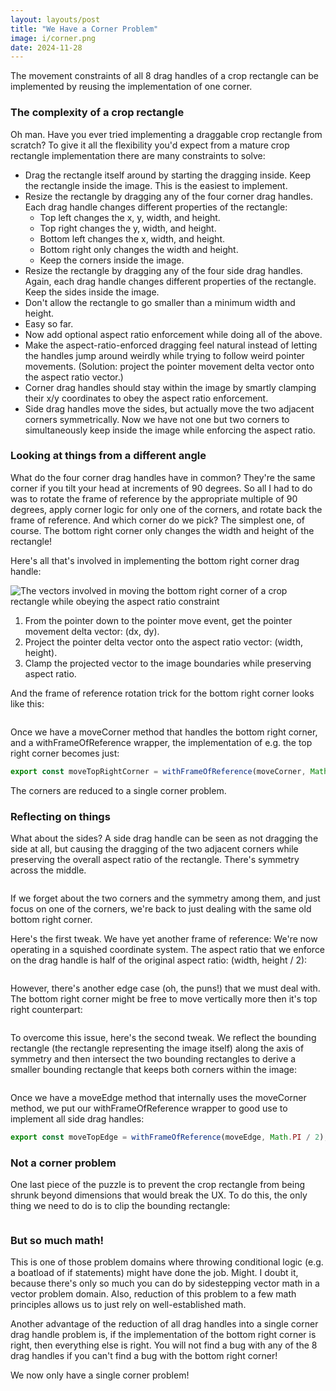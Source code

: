 ```yaml
---
layout: layouts/post
title: "We Have a Corner Problem"
image: i/corner.png
date: 2024-11-28
---
```


The movement constraints of all 8 drag handles of a crop rectangle can be implemented by reusing the implementation of one corner.

### The complexity of a crop rectangle

Oh man. Have you ever tried implementing a draggable crop rectangle from scratch? To give it all the flexibility you'd expect from a mature crop rectangle implementation there are many constraints to solve:

- Drag the rectangle itself around by starting the dragging inside. Keep the rectangle inside the image. This is the easiest to implement.
- Resize the rectangle by dragging any of the four corner drag handles. Each drag handle changes different properties of the rectangle:
  - Top left changes the x, y, width, and height.
  - Top right changes the y, width, and height.
  - Bottom left changes the x, width, and height.
  - Bottom right only changes the width and height.
  - Keep the corners inside the image.
- Resize the rectangle by dragging any of the four side drag handles. Again, each drag handle changes different properties of the rectangle. Keep the sides inside the image.
- Don't allow the rectangle to go smaller than a minimum width and height.
- Easy so far.
- Now add optional aspect ratio enforcement while doing all of the above.
- Make the aspect-ratio-enforced dragging feel natural instead of letting the handles jump around weirdly while trying to follow weird pointer movements. (Solution: project the pointer movement delta vector onto the aspect ratio vector.)
- Corner drag handles should stay within the image by smartly clamping their x/y coordinates to obey the aspect ratio enforcement.
- Side drag handles move the sides, but actually move the two adjacent corners symmetrically. Now we have not one but two corners to simultaneously keep inside the image while enforcing the aspect ratio.

### Looking at things from a different angle

What do the four corner drag handles have in common? They're the same corner if you tilt your head at increments of 90 degrees. So all I had to do was to rotate the frame of reference by the appropriate multiple of 90 degrees, apply corner logic for only one of the corners, and rotate back the frame of reference. And which corner do we pick? The simplest one, of course. The bottom right corner only changes the width and height of the rectangle!

Here's all that's involved in implementing the bottom right corner drag handle:

<p class="center zoomable">
  <img src="i/corner.png" alt="The vectors involved in moving the bottom right corner of a crop rectangle while obeying the aspect ratio constraint">
</p>

1. From the pointer down to the pointer move event, get the pointer movement delta vector: (dx, dy).
2. Project the pointer delta vector onto the aspect ratio vector: (width, height).
3. Clamp the projected vector to the image boundaries while preserving aspect ratio.

And the frame of reference rotation trick for the bottom right corner looks like this:

<p class="center zoomable">
  <img src="i/rotate.png" alt="">
</p>

Once we have a moveCorner method that handles the bottom right corner, and a withFrameOfReference wrapper, the implementation of e.g. the top right corner becomes just:

```javascript
export const moveTopRightCorner = withFrameOfReference(moveCorner, Math.PI / 2);
```

The corners are reduced to a single corner problem.

### Reflecting on things

What about the sides? A side drag handle can be seen as not dragging the side at all, but causing the dragging of the two adjacent corners while preserving the overall aspect ratio of the rectangle. There's symmetry across the middle.

<p class="center zoomable">
  <img src="i/side.png" alt="">
</p>

If we forget about the two corners and the symmetry among them, and just focus on one of the corners, we're back to just dealing with the same old bottom right corner.

Here's the first tweak. We have yet another frame of reference: We're now operating in a squished coordinate system. The aspect ratio that we enforce on the drag handle is half of the original aspect ratio: (width, height / 2):

<p class="center zoomable">
  <img src="i/half.png" alt="">
</p>

However, there's another edge case (oh, the puns!) that we must deal with. The bottom right corner might be free to move vertically more then it's top right counterpart:

<p class="center zoomable">
  <img src="i/side-oob.png" alt="">
</p>

To overcome this issue, here's the second tweak. We reflect the bounding rectangle (the rectangle representing the image itself) along the axis of symmetry and then intersect the two bounding rectangles to derive a smaller bounding rectangle that keeps both corners within the image:

<p class="center zoomable">
  <img src="i/bounds.png" alt="">
</p>

Once we have a moveEdge method that internally uses the moveCorner method, we put our withFrameOfReference wrapper to good use to implement all side drag handles:

```javascript
export const moveTopEdge = withFrameOfReference(moveEdge, Math.PI / 2);
```

### Not a corner problem

One last piece of the puzzle is to prevent the crop rectangle from being shrunk beyond dimensions that would break the UX. To do this, the only thing we need to do is to clip the bounding rectangle:

<p class="center zoomable">
  <img src="i/minimums.png" alt="">
</p>

### But so much math!

This is one of those problem domains where throwing conditional logic (e.g. a boatload of if statements) might have done the job. Might. I doubt it, because there's only so much you can do by sidestepping vector math in a vector problem domain. Also, reduction of this problem to a few math principles allows us to just rely on well-established math.

Another advantage of the reduction of all drag handles into a single corner drag handle problem is, if the implementation of the bottom right corner is right, then everything else is right. You will not find a bug with any of the 8 drag handles if you can't find a bug with the bottom right corner!

We now only have a single corner problem!
